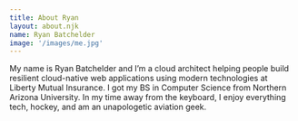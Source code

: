 ```yaml
---
title: About Ryan
layout: about.njk
name: Ryan Batchelder
image: '/images/me.jpg'
---
```


My name is Ryan Batchelder and I’m a cloud architect helping people build resilient cloud-native web applications using modern technologies at Liberty Mutual Insurance. I got my BS in Computer Science from Northern Arizona University. In my time away from the keyboard, I enjoy everything tech, hockey, and am an unapologetic aviation geek.